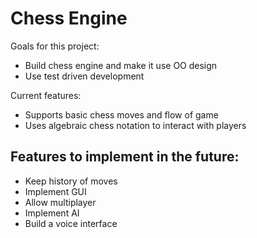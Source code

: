 # Chess Engine

Goals for this project:
- Build chess engine and make it use OO design
- Use test driven development


Current features:
- Supports basic chess moves and flow of game
- Uses algebraic chess notation to interact with players

## Features to implement in the future:

- Keep history of moves
- Implement GUI
- Allow multiplayer
- Implement AI
- Build a voice interface